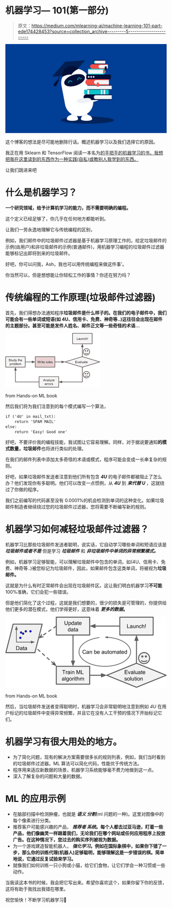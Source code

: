 # 机器学习— 101(第一部分)

> 原文：<https://medium.com/mlearning-ai/machine-learning-101-part-ede174428453?source=collection_archive---------5----------------------->

![](img/4d9b7f175758f58cca328da6f22f7c60.png)

这个博客的想法是尽可能地删除行话。概述机器学习以及我们选择它的原因。

我正在用 Sklearn 和 TensorFlow 阅读一本名为[的手把手的机器学习的书，我想把我在这里读到的东西作为一种实践(自私)或教别人我学到的东西。](https://www.oreilly.com/library/view/hands-on-machine-learning/9781492032632/)

让我们跳进来吧

# 什么是机器学习？

**一个研究领域，给予计算机学习的能力，而不需要明确的编程。**

这个定义已经足够了，你几乎在任何地方都能听到。

让我们一劳永逸地理解它与传统编程的区别，

例如，我们邮件中的垃圾邮件过滤器是基于机器学习原理工作的。给定垃圾邮件的示例(由用户)和非垃圾邮件的示例(普通邮件)，用机器学习编程的垃圾邮件过滤器能够标记出即将到来的垃圾邮件。

好吧，你可以问我，Ash，我也可以用传统编程来做这件事’。

你当然可以，但是想想能让你轻松工作的事情？你还在努力吗？

# 传统编程的工作原理(垃圾邮件过滤器)

首先，我们得想办法通知程序**垃圾邮件是什么样子的。在我们的电子邮件中，我们可能会有一些单词或短语(如 4U、信用卡、免费、神奇等..)这往往会出现在邮件的主题部分。甚至可能是发件人姓名、邮件正文等一些奇怪的术语…**

![](img/f4ce9d30231ac8e5951120edf2005865.png)

from Hands-on ML book

然后我们将为我们注意到的每个模式编写一个算法，

```
if ('4U' in mail_txt):
	return 'SPAM MAIL' 
else:
	return 'Easy! Good one'
```

好吧，不要评价我的编程技能，我试图让它容易理解。同样，对于据说要通知**的模式数量，垃圾邮件**也将进行类似的处理。

在我们的邮件列表中添加太多奇怪的术语或模式，程序可能会变成一长串复杂的规则。

好吧，如果垃圾邮件发送者注意到他们所有包含 ***4U*** 的电子邮件都被阻止了怎么办？他们发现你有多聪明。他们可以改变一点惯例，从 ***4U*** 到 ***来代替* *U*** ，这就绕过了你做的程序。

我们之前编写的代码甚至没有 0.0001%的机会检测到单词的这种变化。如果垃圾邮件制造者继续绕过您的垃圾邮件过滤器，您将需要不断编写新的规则。

# 机器学习如何减轻垃圾邮件过滤器？

机器学习比那些垃圾邮件发送者聪明，说实话，它自动学习哪些单词和短语应该是***垃圾邮件或者不是*** 但是学习 ***垃圾邮件*** 和 ***非垃圾邮件中单词的异常频繁模式。***

例如，机器学习足够智能，可以理解垃圾邮件中包含的单词，如(4U、信用卡、免费、神奇等..)被您标记为垃圾邮件，因此，如果邮件包含这类单词，将被视为**垃圾邮件。**

这就是为什么有时正常邮件会出现在垃圾邮件区。这让我们明白机器学习**不可能** 100%准确，它们会犯一些错误。

但是他们简化了这个过程，这就是我们想要的，很少的损失是可管理的，你提供给他们更多的潜在模式，他们学得更好，这意味着 ***更多的数据*。**

![](img/96b20a32095f23b839caa5547cce3a5e.png)

from Hands-on ML book

然后，当垃圾邮件发送者变得聪明时，机器学习会非常聪明地注意到例如 *4U* 在用户标记的垃圾邮件中变得异常频繁，并且它在没有人工干预的情况下开始标记它们。

# 机器学习有很大用处的地方。

*   为了简化问题，现有的解决方案需要很多长的规则列表，例如，我们当时看到的垃圾邮件过滤器。ML 算法可以简化代码，性能优于传统方法。
*   程序用来适应新数据的场景，机器学习系统能够毫不费力地做到这一点。
*   深入了解复杂的问题和大量的数据。

# ML 的应用示例

*   在脑部扫描中检测肿瘤，也就是 ***语义* *分割***(ml 问题的一种)。这里对图像中的每个像素进行分类。
*   推荐客户可能感兴趣的产品， ***推荐者* *系统*。每个人都去过亚马逊，盯着一些产品，他们像幽灵一样跟着我们，无论我们在哪个网站或任何应用程序上投放广告。在这种情况下，您过去的购买序列被视为数据。**
*   为一个游戏建造智能机器人， ***强化学习*。例如在国际象棋中，如果你下错了一步，那么你的训练代理(机器人)足够聪明，能够理解这是一步错误的棋。简单地说，它通过反复试验来学习。**
*   就像我们如何训练一只小狗或小猫，给它们食物，让它们学会一种习惯或一些动作。

当我读这本书的时候，我会把它写出来。希望你喜欢这个，如果你留下你的反馈，这将有助于我找出我错在哪里。

祝您愉快！不断学习机器学习🤖